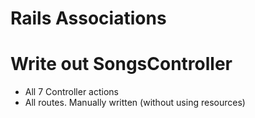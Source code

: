 # Rails Associations

# Write out SongsController

- All 7 Controller actions
- All routes. Manually written (without using resources)
